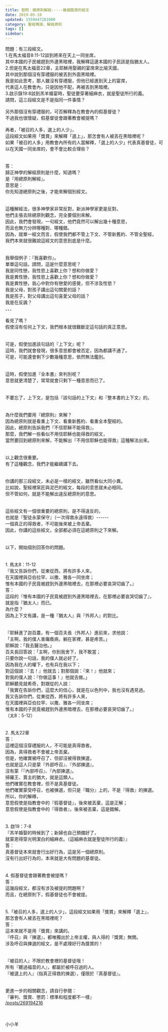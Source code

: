 ```yaml
---
title: 發問：總原則解經-----幾個筵席的經文
date: 2019-05-10
updated: 1559447281000
category: 聖經無誤、解經原則
tags: []
sidebar: 
---
```


<div>問題：有三段經文。</div>
<div>1.在馬太福音8:11-12談到將來在天上一同坐席，</div>
<div>其中本國的子民被趕到外邊黑暗裡，我解釋這邊本國的子民該是指猶太人。</div>
<div>2.但是在馬太福音22章，主耶穌用娶親的宴席來比喻天國，</div>
<div>其中說到那個沒有穿禮服的被丟到外面黑暗裡。</div>
<div>我是如此思考，那人雖沒有穿禮服，但他已經進到天上的宴席，</div>
<div>代表這人在教會內，只是因他不配，再被丟到黑暗裡。</div>
<div>3.啟示錄19:8談到羔羊婚宴時，聖徒要穿著細麻衣，就是聖徒所行的義。</div>
<div>請問，這三段經文是不是指同一件事情？</div>
<div> </div>
<div>另外那個沒有穿禮服的，可否解釋為在教會內的假基督徒？</div>
<div>不過我也很懷疑，假基督徒會跟著教會被提嗎？</div>
<div> </div>
<div>再者，「被召的人多，選上的人少」，</div>
<div>這段經文如果用「獎賞」來解釋「選上」，那怎會有人被丟在黑暗裡呢？</div>
<div>如果「被召的人多」用教會內所有的人當解釋，「選上的人少」代表真基督徒，可以在天國一同坐席的，會不會比較合理些？</div>
<div> </div>
<div> </div>
<div>答：</div>
<div>歸正神學的解經原則是什麼，知道嗎？</div>
<div>是『用總原則解經』。</div>
<div>意思是：</div>
<div>你先知道總原則之後，才能來解個別經文。</div>
<div> </div>
<div> </div>
<div>這種解經法，很多神學家非常反對，新派神學家更是反對。</div>
<div>他們主張去除總原則觀念，完全要個別來解。</div>
<div>因此，我們會發現，一句經文，他們竟然可以解出幾十種意思，</div>
<div>而且也無力分辨哪種對、哪種錯。</div>
<div>因為，就單一經文而言，假使我們都不管上下文、不管新舊約、不管全聖經，</div>
<div>我們本來就很難說這經文的意思到底是什麼。</div>
<div> </div>
<div> </div>
<div>我舉個例子：『我喜歡你』。</div>
<div>單單這句話，請問，這是什麼意思呢？</div>
<div>我是同性戀，我性慾上喜歡上你？想和你做愛？</div>
<div>我是異性戀，我性慾上喜歡上你？想和你做愛？</div>
<div>我是異性戀，我心中對你有戀愛的感覺，但不涉及性慾？</div>
<div>我是父母，對孩子講出這句關愛的話？</div>
<div>我是孩子，對父母講出這句喜愛父母的話？</div>
<div>我是在反諷？</div>
<div>、、、</div>
<div> </div>
<div>看見了嗎？</div>
<div>假使沒有任何上下文，我們根本就很難斷定這句話的真正意思。</div>
<div> </div>
<div> </div>
<div>可是，假使加進該句話的『上下文』呢？</div>
<div>這時，我們就會發現，很多意思都會被否定，因為都講不通了。</div>
<div>可是，可能還會剩下少數幾種意思，依然無法鑑別。</div>
<div> </div>
<div> </div>
<div>這時，假使加進『全本書』來判別呢？</div>
<div>意思就更清楚了，常常就會只剩下一種意思而已了。</div>
<div> </div>
<div> </div>
<div>不要忘了，上下文，是包括『該句話的上下文』和『整本書的上下文』的。</div>
<div> </div>
<div> </div>
<div>為什麼我們要用『總原則』來解？</div>
<div>因為總原則就是看重上下文、看重新舊約、看重全本聖經的。</div>
<div>因此，總原則告訴我們『不信耶穌不能得救』，</div>
<div>那麼，我們解一些看似不用信耶穌也能得救的經文，</div>
<div>當然要回到總原則來解，不能解出『不用信耶穌也能得救』這種解法出來。</div>
<div> </div>
<div> </div>
<div>以上觀念很重要。</div>
<div>有了這種觀念，我們才能繼續講下去。</div>
<div> </div>
<div> </div>
<div>你講的那三段經文，未必是一樣的經文，雖然看似大同小異。</div>
<div>比如說，聖經裡窯匠與泥巴的經文，每段的意思就未必相同。</div>
<div>但不管如何，就是不能解出違反總原則的意思。</div>
<div> </div>
<div> </div>
<div>這些經文有一個很重要的總原則，是不得違反的，</div>
<div>也就是『聖徒永蒙保守』（一次得救永遠得救）------</div>
<div>一個真正的得救者，不可能後來被上帝丟棄。</div>
<div>因此，你講的這些經文，全部都必須在這總原則之下來解。</div>
<div> </div>
<div> </div>
<div>以下，開始個別回答你的問題。</div>
<div> </div>
<div> </div>
<div>1.<span style="white-space:pre"> </span>馬太8：11-12</div>
<div>『我又告訴你們，從東從西，將有許多人來，</div>
<div>在天國裡與亞伯拉罕、以撒、雅各一同坐席；</div>
<div>惟有本國的子民竟被趕到外邊黑暗裡去，在那裡必要哀哭切齒了。』</div>
<div>答：</div>
<div>這段的『惟有本國的子民竟被趕到外邊黑暗裡去，在那裡必要哀哭切齒了』，</div>
<div>就是指『猶太人』而已。</div>
<div>為什麼？</div>
<div>因為上下文有講，是一種『猶太人』與『外邦人』的對比。</div>
<div> </div>
<div> </div>
<div>『耶穌進了迦百農，有一個百夫長（外邦人）進前來，求他說：</div>
<div>「主啊，我的僕人害癱瘓病，躺在家裡，甚是疼苦。」</div>
<div>耶穌說：「我去醫治他。」</div>
<div>百夫長回答說：「主啊，你到我舍下，我不敢當；</div>
<div>只要你說一句話，我的僕人就必好了。</div>
<div>因為我在人的權下，也有兵在我以下；</div>
<div>對這個說：『去！』他就去；對那個說：『來！』他就來；</div>
<div>對我的僕人說：『你做這事！』他就去做。」</div>
<div>耶穌聽見就希奇，對跟從的人說：</div>
<div>「我實在告訴你們，這麼大的信心，就是在以色列中，我也沒有遇見過。</div>
<div>我又告訴你們，從東從西，將有許多人來，</div>
<div>在天國裡與亞伯拉罕、以撒、雅各一同坐席；</div>
<div>惟有本國的子民竟被趕到外邊黑暗裡去，在那裡必要哀哭切齒了。』</div>
<div>（太8：5-12）</div>
<div> </div>
<div> </div>
<div>2.<span style="white-space:pre"> </span>馬太22章</div>
<div>答：</div>
<div>這裡這個沒穿禮服的人，不可能是真得救者。</div>
<div>因為，真得救者不會被上帝丟棄。</div>
<div>但是，他確實被呼召了、但卻沒被得救揀選，</div>
<div>也就是這人只是蒙『外部呼召』、『外部揀選』，</div>
<div>沒有蒙『『內部呼召』、『內部揀選』。</div>
<div>掃羅王、賣主的猶大，就是這類人。</div>
<div>他們確實在教會裡，但不是真基督徒。</div>
<div>他們確實蒙受呼召，也被揀選，但只是『職分』上的，不是『得救』的揀選。</div>
<div>所以，你的解釋，</div>
<div>意思假使是指教會中的『假基督徒』，後來被丟棄，這是正解；</div>
<div>意思假使是指教會中的『得救者』，後來被丟棄，這是錯解。</div>
<div> </div>
<div> </div>
<div>3.<span style="white-space:pre"> </span>啟19：7-8</div>
<div>『羔羊婚娶的時候到了；新婦也自己預備好了，</div>
<div>就蒙恩得穿光明潔白的細麻衣。（這細麻衣就是聖徒所行的義）』</div>
<div>答：</div>
<div>真基督徒本來就會行出好行為，這是另一個總原則。</div>
<div>沒有行出好行為的，本來就是大有問題的基督徒。</div>
<div> </div>
<div> </div>
<div>4.<span style="white-space:pre"> </span>假基督徒會跟著教會被提嗎？</div>
<div>答：</div>
<div>這幾段經文，都沒有涉及被提的問題啊？</div>
<div>而且，在總原則下，假基督徒也不會被提。</div>
<div> </div>
<div> </div>
<div>5.「被召的人多，選上的人少」，這段經文如果用「獎賞」來解釋「選上」，</div>
<div>那怎會有人被丟在黑暗裡呢？</div>
<div>答：</div>
<div>這本來就不是用『獎賞』來講的。</div>
<div>『呼召』與『揀選』，都唯獨出於上帝主權，與人得的『獎賞』無關。</div>
<div>涉及呼召與揀選的經文，是不處理好行為獎賞的！</div>
<div> </div>
<div> </div>
<div>『被召的人』不限於教會裡的基督徒哦！</div>
<div>所有『聽過福音的人』，都屬於被呼召過的人。</div>
<div>『被選上的人』（指真正得救的揀選），僅限於『真基督徒』。</div>
<div> </div>
<div> </div>
<div>更進一步的相關觀念，請自行參閱：</div>
<div>『審判、獎賞、懲罰：標準和程度都不一樣』</div>
<div><a href="/posts/269194216" target="_blank">/posts/269194216</a></div>
<div> </div>
<div> </div>
<p>小小羊</p>
